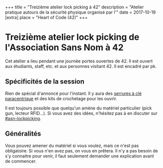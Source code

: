 +++
title = "Treizième atelier lock picking à 42"
description = "Atelier pratique autours de la sécurité physique organisé par l'"
date = 2017-10-19
[extra]
place = "Heart of Code (42)"
+++

# Treizième atelier lock picking de l'Association Sans Nom à 42

Cet atelier a lieu pendant une journée portes ouvertes de 42. Il est ouvert aux
étudiants, staff, etc. et aux personnes visitant 42.
Il est encadré par pk.

## Spécificités de la session

Rien de spécial d'annoncé pour l'instant. Il y aura des [serrures à clé
paracentrique](./documentation/lock_picking/paracentrique/index.md) et des kits
de crochetage pour les ouvrir.

Il est toujours possible que quelqu'un amène du matériel particulier (pick gun,
lecteur RFID…).
Si vous avez des idées, n'hésitez pas à en discuter sur <a href="
{{ slack42(channel=asn-lockpicking) }}">#asn-lockpicking</a>.

## Généralités

Vous pouvez amener du matériel si vous voulez, mais ce n'est pas obligatoire.
Si vous n'en avez pas, on vous en prêtera.
Il n'y a pas besoin de s'y connaitre pour venir, il faut seulement demander une
explication avant de commencer.
